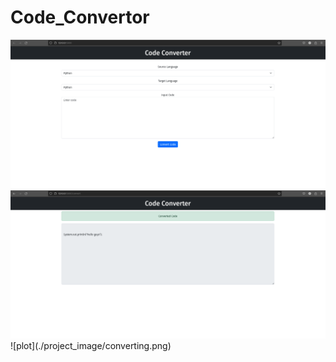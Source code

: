 # Code_Convertor
<img src = "/project_image/converting.png">
<img src = "/project_image/output.png">
![plot](./project_image/converting.png)

